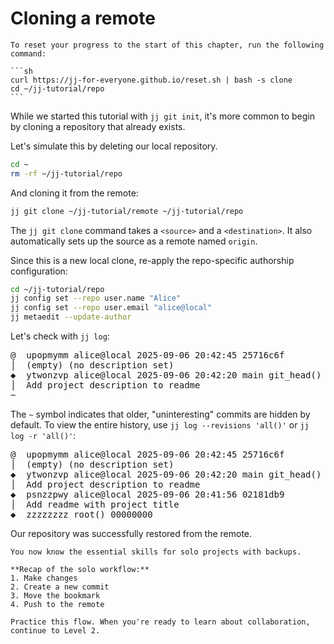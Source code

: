 # Cloning a remote

````admonish reset title="Reset your progress" collapsible=true
To reset your progress to the start of this chapter, run the following command:

```sh
curl https://jj-for-everyone.github.io/reset.sh | bash -s clone
cd ~/jj-tutorial/repo
```
````

While we started this tutorial with `jj git init`, it's more common to begin by cloning a repository that already exists.

Let's simulate this by deleting our local repository.

```sh
cd ~
rm -rf ~/jj-tutorial/repo
```

And cloning it from the remote:
```sh
jj git clone ~/jj-tutorial/remote ~/jj-tutorial/repo
```

The `jj git clone` command takes a `<source>` and a `<destination>`. It also automatically sets up the source as a remote named `origin`.

Since this is a new local clone, re-apply the repo-specific authorship configuration:

```sh
cd ~/jj-tutorial/repo
jj config set --repo user.name "Alice"
jj config set --repo user.email "alice@local"
jj metaedit --update-author
```

Let's check with `jj log`:

<!-- generated by aha script -->
<pre class="aha">
<span class="bold "></span><span class="bold green ">@</span>  <span class="bold "></span><span class="bold highlighted purple ">u</span><span class="bold highlighted dimgray ">popmymm</span><span class="bold "> </span><span class="bold yellow ">alice@local</span><span class="bold "> </span><span class="bold highlighted cyan ">2025-09-06 20:42:45</span><span class="bold "> </span><span class="bold highlighted blue ">2</span><span class="bold highlighted dimgray ">5716c6f</span><span class="bold "></span>
│  <span class="bold "></span><span class="bold highlighted green ">(empty)</span><span class="bold "> </span><span class="bold highlighted green ">(no description set)</span><span class="bold "></span>
<span class="bold "></span><span class="bold highlighted cyan ">◆</span>  <span class="bold "></span><span class="bold purple ">y</span><span class="highlighted dimgray ">twonzvp</span> <span class="yellow ">alice@local</span> <span class="cyan ">2025-09-06 20:42:20</span> <span class="purple ">main</span> <span class="green ">git_head()</span> <span class="bold "></span><span class="bold blue ">0</span><span class="highlighted dimgray ">a518bdd</span>
│  Add project description to readme
~
</pre>

The `~` symbol indicates that older, "uninteresting" commits are hidden by default. To view the entire history, use `jj log --revisions 'all()'` or `jj log -r 'all()'`:

<!-- generated by aha script -->
<pre class="aha">
<span class="bold "></span><span class="bold green ">@</span>  <span class="bold "></span><span class="bold highlighted purple ">u</span><span class="bold highlighted dimgray ">popmymm</span><span class="bold "> </span><span class="bold yellow ">alice@local</span><span class="bold "> </span><span class="bold highlighted cyan ">2025-09-06 20:42:45</span><span class="bold "> </span><span class="bold highlighted blue ">2</span><span class="bold highlighted dimgray ">5716c6f</span><span class="bold "></span>
│  <span class="bold "></span><span class="bold highlighted green ">(empty)</span><span class="bold "> </span><span class="bold highlighted green ">(no description set)</span><span class="bold "></span>
<span class="bold "></span><span class="bold highlighted cyan ">◆</span>  <span class="bold "></span><span class="bold purple ">y</span><span class="highlighted dimgray ">twonzvp</span> <span class="yellow ">alice@local</span> <span class="cyan ">2025-09-06 20:42:20</span> <span class="purple ">main</span> <span class="green ">git_head()</span> <span class="bold "></span><span class="bold blue ">0</span><span class="highlighted dimgray ">a518bdd</span>
│  Add project description to readme
<span class="bold "></span><span class="bold highlighted cyan ">◆</span>  <span class="bold "></span><span class="bold purple ">p</span><span class="highlighted dimgray ">snzzpwy</span> <span class="yellow ">alice@local</span> <span class="cyan ">2025-09-06 20:41:56</span> <span class="bold "></span><span class="bold blue ">02</span><span class="highlighted dimgray ">181db9</span>
│  Add readme with project title
<span class="bold "></span><span class="bold highlighted cyan ">◆</span>  <span class="bold "></span><span class="bold purple ">z</span><span class="highlighted dimgray ">zzzzzzz</span> <span class="green ">root()</span> <span class="bold "></span><span class="bold blue ">00</span><span class="highlighted dimgray ">000000</span>
</pre>

Our repository was successfully restored from the remote.

```admonish success title="You've completed Level 1! 🎉"
You now know the essential skills for solo projects with backups.

**Recap of the solo workflow:**
1. Make changes
2. Create a new commit
3. Move the bookmark
4. Push to the remote

Practice this flow. When you're ready to learn about collaboration, continue to Level 2.
```

